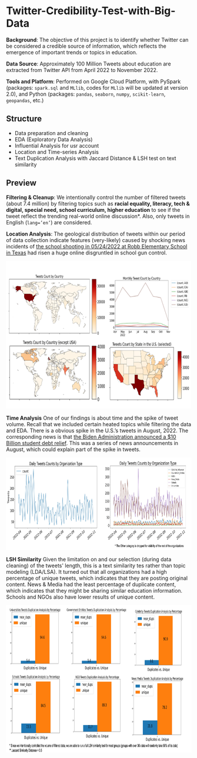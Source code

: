# Twitter-Credibility-Test-with-Big-Data
**Background**: The objective of this project is to identify whether Twitter can be considered a credible source of information, which reflects the emergence of important trends or topics in education.

**Data Source**: Approximately 100 Million Tweets about education are extracted from Twitter API from April 2022 to November 2022.

**Tools and Platform**: Performed on Google Cloud Platform, with PySpark (packages: `spark.sql` and `MLlib`, codes for `MLlib` will be updated at version 2.0), and Python (packages: `pandas`, `seaborn`, `numpy`, `scikit-learn`, `geopandas`, etc.)

## Structure
- Data preparation and cleaning
- EDA (Exploratory Data Analysis)
- Influential Analysis for usr account
- Location and Time-series Analysis
- Text Duplication Analysis with Jaccard Distance & LSH test on text similarity

## Preview
**Filtering & Cleanup**: We intentionally control the number of filtered tweets (about 7.4 million) by filtering topics such as **racial equality, literacy, tech & digital, special need, school curriculum, higher education** to see if the tweet reflect the trending real-world online discussion*. Also, only tweets in English (`lang=’en’`) are considered.


**Location Analysis**:
The geological distribution of tweets within our period of data collection indicate features (very-likely) caused by shocking news incidents of [the school shooting in 05/24/2022 at Robb Elementary School in Texas](https://www.texastribune.org/series/uvalde-texas-school-shooting/) had risen a huge online disgruntled in school gun control.
<div align=center>
<img width="800" height="400" src="https://github.com/hjiangAnthony/Twitter-Credibility-Test-with-Big-Data/blob/ec11073760e41060646c1cf2e1e48d31effc5a1c/IMAGE/figure%201.png"/>
</div>


**Time Analysis**
One of our findings is about time and the spike of tweet volume. Recall that we included certain heated topics while filtering the data and EDA. There is a obvious spike in the U.S.’s tweets in August, 2022. The corresponding news is that [the Biden Administration announced a $10 Billion student debt relief](https://www.ed.gov/news/press-releases/thanks-temporary-changes-us-department-education-announces-public-service-loan-forgiveness-surpasses-10-billion-debt-relief). This was a series of news announcements in August, which could explain part of the spike in tweets.

<div align=center>
<img width="775" height="250" src="https://github.com/hjiangAnthony/Twitter-Credibility-Test-with-Big-Data/blob/9abd31ddb97a1a19ccc02af00a8b5fd6288b0d5b/IMAGE/figure%202.png"/>
</div>


**LSH Similarity**
Given the limitation on and our selection (during data cleaning) of the tweets' length, this is a text similarity tes rather than topic modeling (LDA/LSA). It turned out that all organizations had a high percentage of unique tweets, which indicates that they are posting original content. News & Media had the least percentage of duplicate content, which indicates that they might be sharing similar education information. Schools and NGOs also have lower results of unique content.

<div align=center>
<img width="1200" height="400" src="https://github.com/hjiangAnthony/Twitter-Credibility-Test-with-Big-Data/blob/9abd31ddb97a1a19ccc02af00a8b5fd6288b0d5b/IMAGE/figure%203.png"/>
</div>

